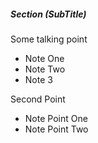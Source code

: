 ##### Section (SubTitle)
Some talking point
  - Note One
  - Note Two
  - Note 3

Second Point
  - Note Point One
  - Note Point Two
